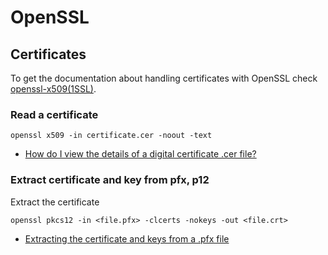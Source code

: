 # OpenSSL


## Certificates

To get the documentation about handling certificates with OpenSSL
check [openssl-x509(1SSL)](https://docs.openssl.org/3.0/man1/openssl-x509/).

### Read a certificate

```
openssl x509 -in certificate.cer -noout -text
```

- [How do I view the details of a digital certificate .cer file?](https://serverfault.com/a/215617)


### Extract certificate and key from pfx, p12

Extract the certificate
```
openssl pkcs12 -in <file.pfx> -clcerts -nokeys -out <file.crt>
```

- [Extracting the certificate and keys from a .pfx file](https://www.ibm.com/docs/en/arl/9.7?topic=certification-extracting-certificate-keys-from-pfx-file)
